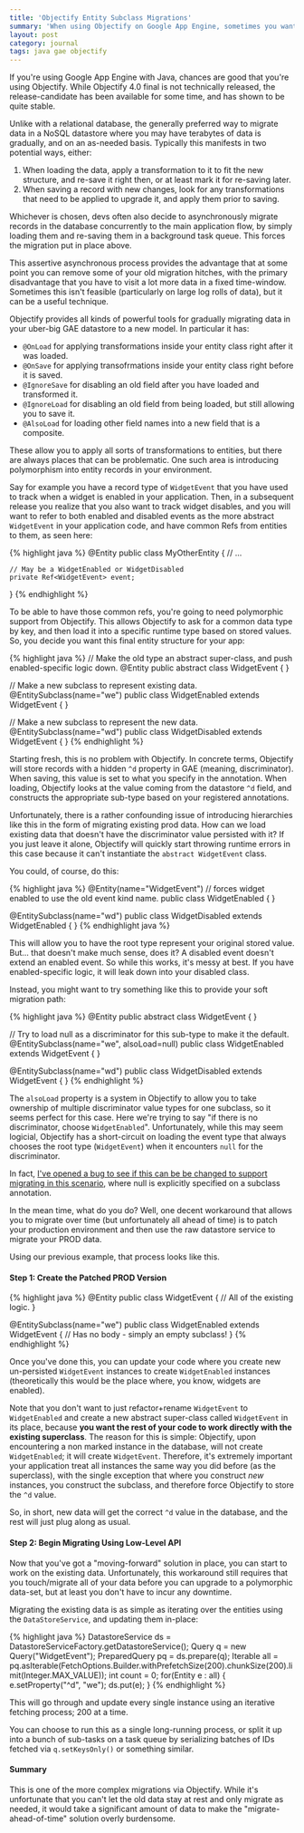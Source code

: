 ```yaml
---
title: 'Objectify Entity Subclass Migrations'
summary: 'When using Objectify on Google App Engine, sometimes you want to introduce polymorphism after the fact. This entry shows how you can do that.'
layout: post
category: journal
tags: java gae objectify
---
```


If you're using Google App Engine with Java, chances are good that you're using Objectify. While Objectify 4.0 final is not technically released, the release-candidate has been available for some time, and has shown to be quite stable.

Unlike with a relational database, the generally preferred way to migrate data in a NoSQL datastore where you may have terabytes of data is gradually, and on an as-needed basis. Typically this manifests in two potential ways, either:

1. When loading the data, apply a transformation to it to fit the new structure, and re-save it right then, or at least mark it for re-saving later.
1. When saving a record with new changes, look for any transformations that need to be applied to upgrade it, and apply them prior to saving.

Whichever is chosen, devs often also decide to asynchronously migrate records in the database concurrently to the main application flow, by simply loading them and re-saving them in a background task queue. This forces the migration put in place above.

This assertive asynchronous process provides the advantage that at some point you can remove some of your old migration hitches, with the primary disadvantage that you have to visit a lot more data in a fixed time-window. Sometimes this isn't feasible (particularly on large log rolls of data), but it can be a useful technique.

Objectify provides all kinds of powerful tools for gradually migrating data in your uber-big GAE datastore to a new model. In particular it has:

* `@OnLoad` for applying transformations inside your entity class right after it was loaded.
* `@OnSave` for applying transofrmations inside your entity class right before it is saved.
* `@IgnoreSave` for disabling an old field after you have loaded and transformed it.
* `@IgnoreLoad` for disabling an old field from being loaded, but still allowing you to save it.
* `@AlsoLoad` for loading other field names into a new field that is a composite.

These allow you to apply all sorts of transformations to entities, but there are always places that can be problematic. One such area is introducing polymorphism into entity records in your environment.

Say for example you have a record type of `WidgetEvent` that you have used to track when a widget is enabled in your application. Then, in a subsequent release you realize that you also want to track widget disables, and you will want to refer to both enabled and disabled events as the more abstract `WidgetEvent` in your application code, and have common Refs from entities to them, as seen here:

{% highlight java %}
@Entity
public class MyOtherEntity {
	// ...

	// May be a WidgetEnabled or WidgetDisabled
	private Ref<WidgetEvent> event;
}
{% endhighlight %}

To be able to have those common refs, you're going to need polymorphic support from Objectify. This allows Objectify to ask for a common data type by key, and then load it into a specific runtime type based on stored values. So, you decide you want this final entity structure for your app:

{% highlight java %}
// Make the old type an abstract super-class, and push enabled-specific logic down.
@Entity
public abstract class WidgetEvent { }

// Make a new subclass to represent existing data.
@EntitySubclass(name="we")
public class WidgetEnabled extends WidgetEvent { }

// Make a new subclass to represent the new data.
@EntitySubclass(name="wd")
public class WidgetDisabled extends WidgetEvent { }
{% endhighlight %}

Starting fresh, this is no problem with Objectify. In concrete terms, Objectify will store records with a hidden `^d` property in GAE (meaning, discriminator). When saving, this value is set to what you specify in the annotation. When loading, Objectify looks at the value coming from the datastore `^d` field, and constructs the appropriate sub-type based on your registered annotations.

Unfortunately, there is a rather confounding issue of introducing hierarchies like this in the form of migrating existing prod data. How can we load existing data that doesn't have the discriminator value persisted with it? If you just leave it alone, Objectify will quickly start throwing runtime errors in this case because it can't instantiate the `abstract WidgetEvent` class.

You could, of course, do this:

{% highlight java %}
@Entity(name="WidgetEvent") // forces widget enabled to use the old event kind name.
public class WidgetEnabled { }

@EntitySubclass(name="wd")
public class WidgetDisabled extends WidgetEnabled { }
{% endhighlight java %}

This will allow you to have the root type represent your original stored value. But... that doesn't make much sense, does it? A disabled event doesn't extend an enabled event. So while this works, it's messy at best. If you have enabled-specific logic, it will leak down into your disabled class.

Instead, you might want to try something like this to provide your soft migration path:

{% highlight java %}
@Entity
public abstract class WidgetEvent { }

// Try to load null as a discriminator for this sub-type to make it the default.
@EntitySubclass(name="we", alsoLoad=null) 
public class WidgetEnabled extends WidgetEvent { }

@EntitySubclass(name="wd")
public class WidgetDisabled extends WidgetEvent { }
{% endhighlight %}

The `alsoLoad` property is a system in Objectify to allow you to take ownership of multiple discriminator value types for one subclass, so it seems perfect for this case. Here we're trying to say "if there is no discriminator, choose `WidgetEnabled`". Unfortunately, while this may seem logicial, Objectify has a short-circuit on loading the event type that always chooses the root type (`WidgetEvent`) when it encounters `null` for the discriminator.

In fact, [I've opened a bug to see if this can be be changed to support migrating in this scenario](https://code.google.com/p/objectify-appengine/issues/detail?id=180&thanks=180&ts=1382632837), where null is explicitly specified on a subclass annotation.

In the mean time, what do you do? Well, one decent workaround that allows you to migrate over time (but unfortunately all ahead of time) is to patch your production environment and then use the raw datastore service to migrate your PROD data.

Using our previous example, that process looks like this.

#### Step 1: Create the Patched PROD Version

{% highlight java %}
@Entity
public class WidgetEvent {
	// All of the existing logic.
}

@EntitySubclass(name="we")
public class WidgetEnabled extends WidgetEvent {
	// Has no body - simply an empty subclass!
}
{% endhighlight %}

Once you've done this, you can update your code where you create new un-persisted `WidgetEvent` instances to create `WidgetEnabled` instances (theoretically this would be the place where, you know, widgets are enabled).

Note that you don't want to just refactor+rename `WidgetEvent` to `WidgetEnabled` and create a new abstract super-class called `WidgetEvent` in its place, because **you want the rest of your code to work directly with the existing superclass**. The reason for this is simple: Objectify, upon encountering a non marked instance in the database, will not create `WidgetEnabled`; it will create `WidgetEvent`. Therefore, it's extremely important your application treat all instances the same way you did before (as the superclass), with the single exception that where you construct *new* instances, you construct the subclass, and therefore force Objectify to store the `^d` value.

So, in short, new data will get the correct `^d` value in the database, and the rest will just plug along as usual.

#### Step 2: Begin Migrating Using Low-Level API

Now that you've got a "moving-forward" solution in place, you can start to work on the existing data. Unfortunately, this workaround still requires that you touch/migrate all of your data before you can upgrade to a polymorphic data-set, but at least you don't have to incur any downtime.

Migrating the existing data is as simple as iterating over the entities using the `DataStoreService`, and updating them in-place:

{% highlight java %}
DatastoreService ds = DatastoreServiceFactory.getDatastoreService();
Query q = new Query("WidgetEvent");
PreparedQuery pq = ds.prepare(q);
Iterable<Entity> all = pq.asIterable(FetchOptions.Builder.withPrefetchSize(200).chunkSize(200).limit(Integer.MAX_VALUE));
int count = 0;
for(Entity e : all) {
    e.setProperty("^d", "we");
    ds.put(e);
}
{% endhighlight %}

This will go through and update every single instance using an iterative fetching process; 200 at a time.

You can choose to run this as a single long-running process, or split it up into a bunch of sub-tasks on a task queue by serializing batches of IDs fetched via `q.setKeysOnly()` or something similar.

#### Summary

This is one of the more complex migrations via Objectify. While it's unfortunate that you can't let the old data stay at rest and only migrate as needed, it would take a significant amount of data to make the "migrate-ahead-of-time" solution overly burdensome.